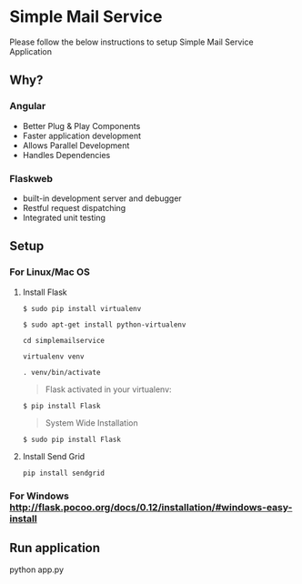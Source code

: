 # Simple Mail Service
Please follow the below instructions to setup Simple Mail Service Application

## Why?
   ### Angular
   - Better Plug & Play Components
   - Faster application development
   - Allows Parallel Development
   - Handles Dependencies
   ### Flaskweb
   - built-in development server and debugger
   - Restful request dispatching
   - Integrated unit testing
   
## Setup 
   
   ### For Linux/Mac OS 
   
   1. Install Flask 
   
      ```   
      $ sudo pip install virtualenv
      ```
      ```
      $ sudo apt-get install python-virtualenv
      ```
      ```
      cd simplemailservice
      ```
      ```
      virtualenv venv
      ```
      ```
      . venv/bin/activate
      ```
      > Flask activated in your virtualenv:
      ```
      $ pip install Flask
      ```
      > System Wide Installation
      ```
      $ sudo pip install Flask
      ```
   2. Install Send Grid
      ```
      pip install sendgrid
      ```
  ### For Windows http://flask.pocoo.org/docs/0.12/installation/#windows-easy-install
## Run application

python app.py
